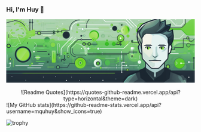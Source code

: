 ### Hi, I'm Huy 👋

<!--
**mquhuy/mquhuy** is a ✨ _special_ ✨ repository because its `README.md` (this file) appears on your GitHub profile.

Here are some ideas to get you started:

- 🔭 I’m currently working on ...
- 🌱 I’m currently learning ...
- 👯 I’m looking to collaborate on ...
- 🤔 I’m looking for help with ...
- 💬 Ask me about ...
- 📫 How to reach me: ...
- 😄 Pronouns: ...
- ⚡ Fun fact: ...
-->
[![MasterHead](./assets/banner.png)](https://github.com/mquhuy)
<div align="center"> ![Readme Quotes](https://quotes-github-readme.vercel.app/api?type=horizontal&theme=dark) </div>
![My GitHub stats](https://github-readme-stats.vercel.app/api?username=mquhuy&show_icons=true)

<!-- ![Top Langs](https://github-readme-stats.vercel.app/api/top-langs/?username=mquhuy) -->

![trophy](https://github-profile-trophy.vercel.app/?username=mquhuy)
